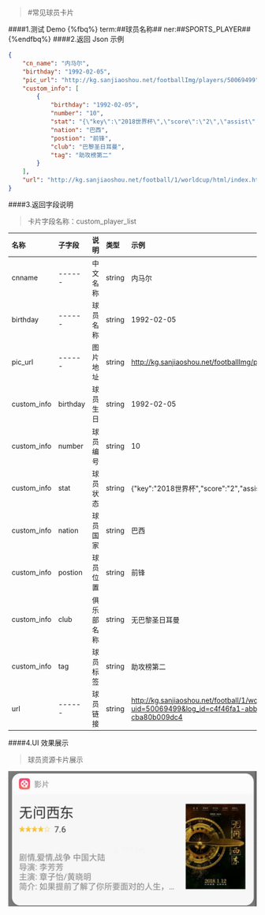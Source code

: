>#常见球员卡片


####1.测试 Demo
{%fbq%}
term:##球员名称##
ner:##SPORTS_PLAYER##
{%endfbq%}
####2.返回 Json 示例
```json
{
    "cn_name": "内马尔",
    "birthday": "1992-02-05",
    "pic_url": "http://kg.sanjiaoshou.net/footballImg/players/50069499",
    "custom_info": [
        {
            "birthday": "1992-02-05",
            "number": "10",
            "stat": "{\"key\":\"2018世界杯\",\"score\":\"2\",\"assist\":\"1\"}",
            "nation": "巴西",
            "postion": "前锋",
            "club": "巴黎圣日耳曼",
            "tag": "助攻榜第二"
        }
    ],
    "url": "http://kg.sanjiaoshou.net/football/1/worldcup/html/index.html?uid=50069499&log_id=c4f46fa1-abb8-4382-81a2-cba80b009dc4"
}
```

####3.返回字段说明
>卡片字段名称：custom_player_list

|名称|子字段|说明|类型|示例|
|:---|:---|:---|:---|:---|
|cnname|------|中文名称|string|内马尔|
|birthday|------|球员名称|string|1992-02-05|
|pic_url|------|图片地址|string|http://kg.sanjiaoshou.net/footballImg/players/50069499|
|custom_info|birthday|球员生日|string|1992-02-05|
|custom_info|number|球员编号|string|10|
|custom_info|stat|球员状态|string|{\"key\":\"2018世界杯\",\"score\":\"2\",\"assist\":\"1\"}|
|custom_info|nation|球员国家|string|巴西|
|custom_info|postion|球员位置|string|前锋|
|custom_info|club|俱乐部名称|string|无巴黎圣日耳曼|
|custom_info|tag|球员标签|string|助攻榜第二|
|url|------|球员链接|string|http://kg.sanjiaoshou.net/football/1/worldcup/html/index.html?uid=50069499&log_id=c4f46fa1-abb8-4382-81a2-cba80b009dc4|
####4.UI 效果展示

>球员资源卡片展示

<div align="center">
<img src="/assets/chapter1/film.png" align="center" alt="电影资源卡片实例">
</div>





